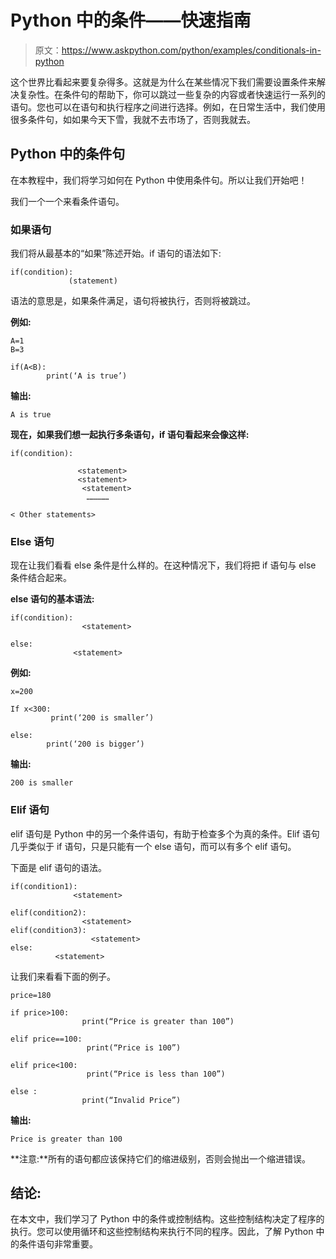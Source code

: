 # Python 中的条件——快速指南

> 原文：<https://www.askpython.com/python/examples/conditionals-in-python>

这个世界比看起来要复杂得多。这就是为什么在某些情况下我们需要设置条件来解决复杂性。在条件句的帮助下，你可以跳过一些复杂的内容或者快速运行一系列的语句。您也可以在语句和执行程序之间进行选择。例如，在日常生活中，我们使用很多条件句，如如果今天下雪，我就不去市场了，否则我就去。

## Python 中的条件句

在本教程中，我们将学习如何在 Python 中使用条件句。所以让我们开始吧！

我们一个一个来看条件语句。

### 如果语句

我们将从最基本的“如果”陈述开始。if 语句的语法如下:

```
if(condition):
             (statement)

```

语法的意思是，如果条件满足，语句将被执行，否则将被跳过。

**例如:**

```
A=1
B=3

if(A<B):
        print(‘A is true’)

```

**输出:**

```
A is true

```

**现在，如果我们想一起执行多条语句，if 语句看起来会像这样:**

```
if(condition):

               <statement>
               <statement>
                <statement>
                 ……………

< Other statements>

```

### Else 语句

现在让我们看看 else 条件是什么样的。在这种情况下，我们将把 if 语句与 else 条件结合起来。

**else 语句的基本语法:**

```
if(condition):
                <statement>

else:
              <statement>

```

**例如:**

```
x=200

If x<300:
         print(‘200 is smaller’)

else:
        print(‘200 is bigger’)

```

**输出:**

```
200 is smaller

```

### Elif 语句

elif 语句是 Python 中的另一个条件语句，有助于检查多个为真的条件。Elif 语句几乎类似于 if 语句，只是只能有一个 else 语句，而可以有多个 elif 语句。

下面是 elif 语句的语法。

```
if(condition1):
              <statement>

elif(condition2):
                <statement>
elif(condition3):
                  <statement>
else:
          <statement>

```

让我们来看看下面的例子。

```
price=180

if price>100:
                print(“Price is greater than 100”)

elif price==100:
                 print(“Price is 100”)

elif price<100:
                 print(“Price is less than 100”)

else :
                print(“Invalid Price”)

```

**输出:**

```
Price is greater than 100

```

**注意:**所有的语句都应该保持它们的缩进级别，否则会抛出一个缩进错误。

## 结论:

在本文中，我们学习了 Python 中的条件或控制结构。这些控制结构决定了程序的执行。您可以使用循环和这些控制结构来执行不同的程序。因此，了解 Python 中的条件语句非常重要。
